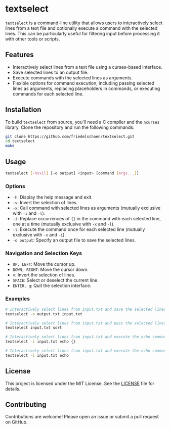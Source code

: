 # textselect

`textselect` is a command-line utility that allows users to interactively select lines from a text file and optionally execute a command with the selected lines. This can be particularly useful for filtering input before processing it with other tools or scripts.

## Features

- Interactively select lines from a text file using a curses-based interface.
- Save selected lines to an output file.
- Execute commands with the selected lines as arguments.
- Flexible options for command execution, including passing selected lines as arguments, replacing placeholders in commands, or executing commands for each selected line.

## Installation

To build `textselect` from source, you'll need a C compiler and the `ncurses` library. Clone the repository and run the following commands:

```sh
git clone https://github.com/friedelschoen/textselect.git
cd textselect
make
```

## Usage

```sh
textselect [-hvxil] [-o output] <input> [command [args...]]
```

### Options

- `-h`: Display the help message and exit.
- `-v`: Invert the selection of lines.
- `-x`: Call command with selected lines as arguments (mutually exclusive with `-i` and `-l`).
- `-i`: Replace occurrences of `{}` in the command with each selected line, one at a time (mutually exclusive with `-x` and `-l`).
- `-l`: Execute the command once for each selected line (mutually exclusive with `-x` and `-i`).
- `-o output`: Specify an output file to save the selected lines.

### Navigation and Selection Keys

- `UP, LEFT`: Move the cursor up.
- `DOWN, RIGHT`: Move the cursor down.
- `v`: Invert the selection of lines.
- `SPACE`: Select or deselect the current line.
- `ENTER, q`: Quit the selection interface.

### Examples

```sh
# Interactively select lines from input.txt and save the selected lines to output.txt
textselect -o output.txt input.txt

# Interactively select lines from input.txt and pass the selected lines as arguments to the sort command
textselect input.txt sort

# Interactively select lines from input.txt and execute the echo command for each selected line, replacing {} with the selected line
textselect -i input.txt echo {}

# Interactively select lines from input.txt and execute the echo command for each selected line
textselect -l input.txt echo
```

## License

This project is licensed under the MIT License. See the [LICENSE](LICENSE) file for details.

## Contributing

Contributions are welcome! Please open an issue or submit a pull request on GitHub.
